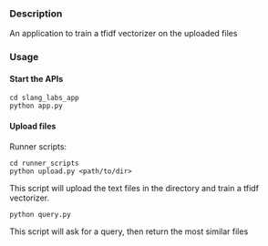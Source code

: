 ### Description
An application to train a tfidf vectorizer on the uploaded files

### Usage
#### Start the APIs
    cd slang_labs_app
    python app.py

#### Upload files
Runner scripts:

    cd runner_scripts
    python upload.py <path/to/dir>
This script will upload the text files in the directory and train a tfidf vectorizer.

    python query.py
This script will ask for a query, then return the most similar files